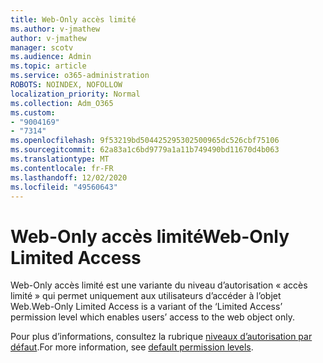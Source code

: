 ```yaml
---
title: Web-Only accès limité
ms.author: v-jmathew
author: v-jmathew
manager: scotv
ms.audience: Admin
ms.topic: article
ms.service: o365-administration
ROBOTS: NOINDEX, NOFOLLOW
localization_priority: Normal
ms.collection: Adm_O365
ms.custom:
- "9004169"
- "7314"
ms.openlocfilehash: 9f53219bd504425295302500965dc526cbf75106
ms.sourcegitcommit: 62a83a1c6bd9779a1a11b749490bd11670d4b063
ms.translationtype: MT
ms.contentlocale: fr-FR
ms.lasthandoff: 12/02/2020
ms.locfileid: "49560643"
---
```

# <a name="web-only-limited-access"></a><span data-ttu-id="3ed9d-102">Web-Only accès limité</span><span class="sxs-lookup"><span data-stu-id="3ed9d-102">Web-Only Limited Access</span></span>

<span data-ttu-id="3ed9d-103">Web-Only accès limité est une variante du niveau d’autorisation « accès limité » qui permet uniquement aux utilisateurs d’accéder à l’objet Web.</span><span class="sxs-lookup"><span data-stu-id="3ed9d-103">Web-Only Limited Access is a variant of the ‘Limited Access’ permission level which enables users’ access to the web object only.</span></span>

<span data-ttu-id="3ed9d-104">Pour plus d’informations, consultez la rubrique [niveaux d’autorisation par défaut](https://docs.microsoft.com/sharepoint/understanding-permission-levels#default-permission-levels).</span><span class="sxs-lookup"><span data-stu-id="3ed9d-104">For more information, see [default permission levels](https://docs.microsoft.com/sharepoint/understanding-permission-levels#default-permission-levels).</span></span>
